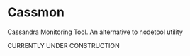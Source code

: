 # Cassmon
Cassandra Monitoring Tool. An alternative to nodetool utility

CURRENTLY UNDER CONSTRUCTION
